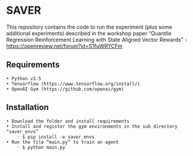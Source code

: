 # SAVER
This repository contains the code to run the experiment (plus some additional experiments) described in the workshop paper “Quantile Regression Reinforcement Learning with State Aligned Vector Rewards” - https://openreview.net/forum?id=S1fuWRYCFm

## Requirements
    • Python v3.5
    • Tensorflow (https://www.tensorflow.org/install/)
    • OpenAI Gym (https://github.com/openai/gym)

## Installation
    • Download the folder and install requirements
    • Install and register the gym environments in the sub directory “saver_envs”
        ◦ $ pip install -e saver_envs
    • Run the file “main.py” to train an agent
        ◦ $ python main.py
